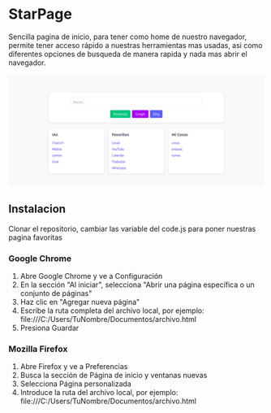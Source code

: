 # StarPage

Sencilla pagina de inicio, para tener como home de nuestro navegador, permite tener acceso rápido a nuestras herramientas mas usadas,
asi como diferentes opciones de busqueda de manera rapida y nada mas abrir el navegador.

![screenshot](screenshot.png)

## Instalacion

Clonar el repositorio, cambiar las variable del code.js para poner nuestras pagina favoritas

### Google Chrome
1. Abre Google Chrome y ve a Configuración
2. En la sección "Al iniciar", selecciona "Abrir una página específica o un conjunto de páginas"
3. Haz clic en "Agregar nueva página"
4. Escribe la ruta completa del archivo local, por ejemplo: file:///C:/Users/TuNombre/Documentos/archivo.html
5. Presiona Guardar

### Mozilla Firefox
1. Abre Firefox y ve a Preferencias
2. Busca la sección de Página de inicio y ventanas nuevas
3. Selecciona Página personalizada
4. Introduce la ruta del archivo local, por ejemplo: file:///C:/Users/TuNombre/Documentos/archivo.html